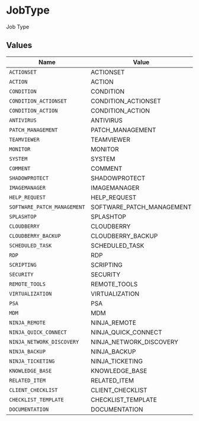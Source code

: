 # JobType

Job Type


## Values

| Name                        | Value                       |
| --------------------------- | --------------------------- |
| `ACTIONSET`                 | ACTIONSET                   |
| `ACTION`                    | ACTION                      |
| `CONDITION`                 | CONDITION                   |
| `CONDITION_ACTIONSET`       | CONDITION_ACTIONSET         |
| `CONDITION_ACTION`          | CONDITION_ACTION            |
| `ANTIVIRUS`                 | ANTIVIRUS                   |
| `PATCH_MANAGEMENT`          | PATCH_MANAGEMENT            |
| `TEAMVIEWER`                | TEAMVIEWER                  |
| `MONITOR`                   | MONITOR                     |
| `SYSTEM`                    | SYSTEM                      |
| `COMMENT`                   | COMMENT                     |
| `SHADOWPROTECT`             | SHADOWPROTECT               |
| `IMAGEMANAGER`              | IMAGEMANAGER                |
| `HELP_REQUEST`              | HELP_REQUEST                |
| `SOFTWARE_PATCH_MANAGEMENT` | SOFTWARE_PATCH_MANAGEMENT   |
| `SPLASHTOP`                 | SPLASHTOP                   |
| `CLOUDBERRY`                | CLOUDBERRY                  |
| `CLOUDBERRY_BACKUP`         | CLOUDBERRY_BACKUP           |
| `SCHEDULED_TASK`            | SCHEDULED_TASK              |
| `RDP`                       | RDP                         |
| `SCRIPTING`                 | SCRIPTING                   |
| `SECURITY`                  | SECURITY                    |
| `REMOTE_TOOLS`              | REMOTE_TOOLS                |
| `VIRTUALIZATION`            | VIRTUALIZATION              |
| `PSA`                       | PSA                         |
| `MDM`                       | MDM                         |
| `NINJA_REMOTE`              | NINJA_REMOTE                |
| `NINJA_QUICK_CONNECT`       | NINJA_QUICK_CONNECT         |
| `NINJA_NETWORK_DISCOVERY`   | NINJA_NETWORK_DISCOVERY     |
| `NINJA_BACKUP`              | NINJA_BACKUP                |
| `NINJA_TICKETING`           | NINJA_TICKETING             |
| `KNOWLEDGE_BASE`            | KNOWLEDGE_BASE              |
| `RELATED_ITEM`              | RELATED_ITEM                |
| `CLIENT_CHECKLIST`          | CLIENT_CHECKLIST            |
| `CHECKLIST_TEMPLATE`        | CHECKLIST_TEMPLATE          |
| `DOCUMENTATION`             | DOCUMENTATION               |